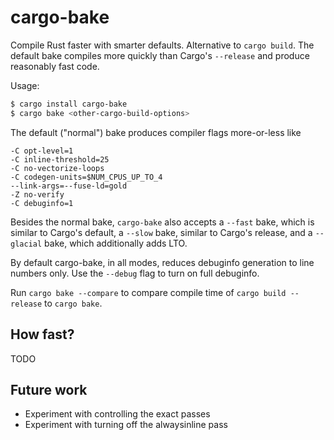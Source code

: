 # cargo-bake

Compile Rust faster with smarter defaults. Alternative to `cargo
build`. The default bake compiles more quickly than Cargo's
`--release` and produce reasonably fast code.

Usage:

```sh
$ cargo install cargo-bake
$ cargo bake <other-cargo-build-options>
```

The default ("normal") bake produces compiler flags more-or-less
like

```
-C opt-level=1
-C inline-threshold=25
-C no-vectorize-loops
-C codegen-units=$NUM_CPUS_UP_TO_4
--link-args=--fuse-ld=gold
-Z no-verify
-C debuginfo=1
```

Besides the normal bake, `cargo-bake` also accepts a `--fast` bake,
which is similar to Cargo's default, a `--slow` bake, similar to
Cargo's release, and a `--glacial` bake, which additionally adds LTO.

By default cargo-bake, in all modes, reduces debuginfo generation to
line numbers only. Use the `--debug` flag to turn on full debuginfo.

Run `cargo bake --compare` to compare compile time of `cargo build
--release` to `cargo bake`.

## How fast?

TODO

## Future work

* Experiment with controlling the exact passes
* Experiment with turning off the alwaysinline pass
